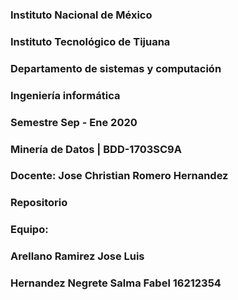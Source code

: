 ###                   Instituto Nacional de México
###               Instituto Tecnológico de Tijuana
### Departamento de sistemas y computación

###  Ingeniería informática
###  Semestre Sep - Ene 2020

###  Minería de Datos | BDD-1703SC9A
###  Docente: Jose Christian Romero Hernandez

###   Repositorio

###   Equipo:
###  Arellano  Ramirez Jose Luis 
###   Hernandez Negrete Salma Fabel 16212354



